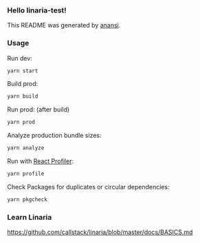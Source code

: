 ### Hello linaria-test!


This README was generated by [anansi](https://github.com/ntucker/anansi/tree/master/packages/generator#readme).

### Usage

Run dev:

```bash
yarn start
```

Build prod:

```bash
yarn build
```

Run prod: (after build)

```bash
yarn prod
```

Analyze production bundle sizes:

```bash
yarn analyze
```

Run with [React Profiler](https://reactjs.org/blog/2018/09/10/introducing-the-react-profiler.html):

```bash
yarn profile
```

Check Packages for duplicates or circular dependencies:

```bash
yarn pkgcheck
```

### Learn Linaria

https://github.com/callstack/linaria/blob/master/docs/BASICS.md
